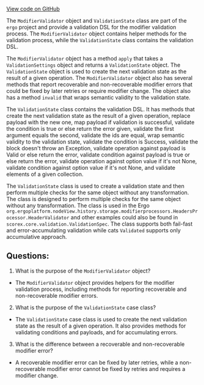 [View code on GitHub](https://github.com/ergoplatform/ergo/src/main/scala/scorex/core/validation/ModifierValidator.scala)

The `ModifierValidator` object and `ValidationState` class are part of the `ergo` project and provide a validation DSL for the modifier validation process. The `ModifierValidator` object contains helper methods for the validation process, while the `ValidationState` class contains the validation DSL.

The `ModifierValidator` object has a method `apply` that takes a `ValidationSettings` object and returns a `ValidationState` object. The `ValidationState` object is used to create the next validation state as the result of a given operation. The `ModifierValidator` object also has several methods that report recoverable and non-recoverable modifier errors that could be fixed by later retries or require modifier change. The object also has a method `invalid` that wraps semantic validity to the validation state.

The `ValidationState` class contains the validation DSL. It has methods that create the next validation state as the result of a given operation, replace payload with the new one, map payload if validation is successful, validate the condition is true or else return the error given, validate the first argument equals the second, validate the ids are equal, wrap semantic validity to the validation state, validate the condition is Success, validate the block doesn't throw an Exception, validate operation against payload is Valid or else return the error, validate condition against payload is true or else return the error, validate operation against option value if it's not None, validate condition against option value if it's not None, and validate elements of a given collection.

The `ValidationState` class is used to create a validation state and then perform multiple checks for the same object without any transformation. The class is designed to perform multiple checks for the same object without any transformation. The class is used in the Ergo `org.ergoplatform.nodeView.history.storage.modifierprocessors.HeadersProcessor.HeaderValidator` and other examples could also be found in `scorex.core.validation.ValidationSpec`. The class supports both fail-fast and error-accumulating validation while cats `Validated` supports only accumulative approach.
## Questions: 
 1. What is the purpose of the `ModifierValidator` object?
- The `ModifierValidator` object provides helpers for the modifier validation process, including methods for reporting recoverable and non-recoverable modifier errors.

2. What is the purpose of the `ValidationState` case class?
- The `ValidationState` case class is used to create the next validation state as the result of a given operation. It also provides methods for validating conditions and payloads, and for accumulating errors.

3. What is the difference between a recoverable and non-recoverable modifier error?
- A recoverable modifier error can be fixed by later retries, while a non-recoverable modifier error cannot be fixed by retries and requires a modifier change.
